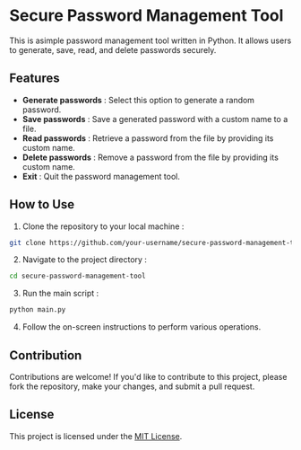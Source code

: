 # Secure Password Management Tool
This is asimple password management tool written in Python. It allows users to generate, save, read, and delete passwords securely.


## Features
- **Generate passwords** : Select this option to generate a random password.
- **Save passwords** : Save a generated password with a custom name to a file.
- **Read passwords** : Retrieve a password from the file by providing its custom name.
- **Delete passwords** : Remove a password from the file by providing its custom name.
- **Exit** : Quit the password management tool.


## How to Use
1. Clone the repository to your local machine :
```bash
git clone https://github.com/your-username/secure-password-management-tool.git
```

2. Navigate to the project directory :
 ```bash
cd secure-password-management-tool
```

3. Run the main script :
```bash
python main.py
```

4. Follow the on-screen instructions to perform various operations.


## Contribution
Contributions are welcome! If you'd like to contribute to this project, please fork the repository, make your changes, and submit a pull request.


## License
This project is licensed under the [MIT License](LICENSE).

